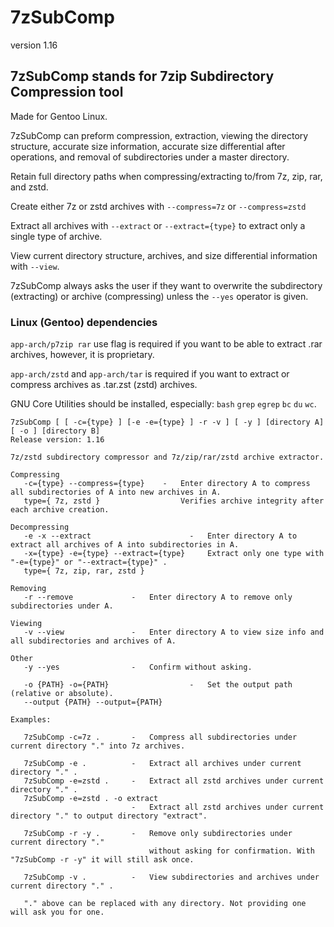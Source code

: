 # 7zSubComp
version 1.16

## 7zSubComp stands for 7zip Subdirectory Compression tool
Made for Gentoo Linux.

7zSubComp can preform compression, extraction, viewing the directory structure, accurate size information, accurate size differential after operations, and removal of subdirectories under a master directory. 

Retain full directory paths when compressing/extracting to/from 7z, zip, rar, and zstd.

Create either 7z or zstd archives with ```--compress=7z``` or ```--compress=zstd```

Extract all archives with ```--extract``` or ```--extract={type}``` to extract only a single type of archive.

View current directory structure, archives, and size differential information with ```--view```.

7zSubComp always asks the user if they want to overwrite the subdirectory (extracting) or archive (compressing) unless the ```--yes``` operator is  given.

### Linux (Gentoo) dependencies
```app-arch/p7zip rar``` use flag is required if you want to be able to extract .rar archives, however, it is proprietary.

```app-arch/zstd``` and ```app-arch/tar``` is required if you want to extract or compress archives as .tar.zst (zstd) archives. 

GNU Core Utilities should be installed, especially: ```bash``` ```grep``` ```egrep``` ```bc``` ```du``` ```wc```.

```
7zSubComp [ [ -c={type} ] [-e -e={type} ] -r -v ] [ -y ] [directory A] [ -o ] [directory B]
Release version: 1.16

7z/zstd subdirectory compressor and 7z/zip/rar/zstd archive extractor.

Compressing
   -c={type} --compress={type}    -   Enter directory A to compress all subdirectories of A into new archives in A.
   type={ 7z, zstd }                  Verifies archive integrity after each archive creation.

Decompressing
   -e -x --extract                      -   Enter directory A to extract all archives of A into subdirectories in A.
   -x={type} -e={type} --extract={type}     Extract only one type with "-e={type}" or "--extract={type}" .
   type={ 7z, zip, rar, zstd }

Removing
   -r --remove             -   Enter directory A to remove only subdirectories under A.

Viewing
   -v --view               -   Enter directory A to view size info and all subdirectories and archives of A.

Other
   -y --yes                -   Confirm without asking.

   -o {PATH} -o={PATH}                  -   Set the output path (relative or absolute).
   --output {PATH} --output={PATH}

Examples:

   7zSubComp -c=7z .       -   Compress all subdirectories under current directory "." into 7z archives.

   7zSubComp -e .          -   Extract all archives under current directory "." .
   7zSubComp -e=zstd .     -   Extract all zstd archives under current directory "." .
   7zSubComp -e=zstd . -o extract
                           -   Extract all zstd archives under current directory "." to output directory "extract".

   7zSubComp -r -y .       -   Remove only subdirectories under current directory "."
                               without asking for confirmation. With "7zSubComp -r -y" it will still ask once.

   7zSubComp -v .          -   View subdirectories and archives under current directory "." .

   "." above can be replaced with any directory. Not providing one will ask you for one.

```
